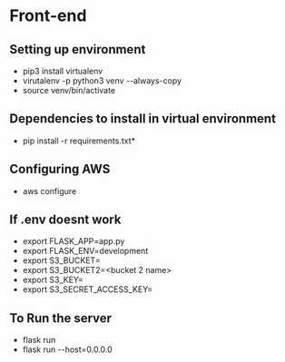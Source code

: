 # Front-end
## Setting up environment
* pip3 install virtualenv
* virutalenv -p python3 venv --always-copy
* source venv/bin/activate

## Dependencies to install in virtual environment
* pip install -r requirements.txt*
## Configuring AWS
* aws configure

## If .env doesnt work
* export FLASK_APP=app.py
* export FLASK_ENV=development
* export S3_BUCKET=<bucket name>
* export S3_BUCKET2=<bucket 2 name>
* export S3_KEY=<access key>
* export S3_SECRET_ACCESS_KEY=<secret>

## To Run the server
* flask run
* flask run --host=0.0.0.0